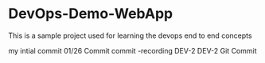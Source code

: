 # DevOps-Demo-WebApp
This is a sample project used for learning the devops end to end concepts

my intial commit 01/26
Commit
commit -recording
DEV-2
DEV-2
Git Commit
